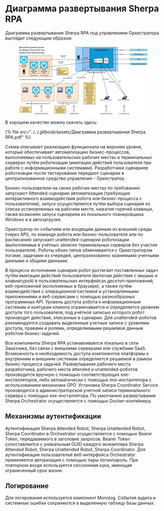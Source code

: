 # Диаграмма развертывания Sherpa RPA

Диаграмма развертывания Sherpa RPA под управлением Оркестратора выглядит следующим образом:

<figure><img src="../../.gitbook/assets/изображение (1) (1) (1) (1) (1) (1) (1) (1) (1) (1) (1) (1) (1) (1) (1) (1) (1) (1) (1) (1).png" alt=""><figcaption></figcaption></figure>

В хорошем качестве можно скачать здесь:

{% file src="../../.gitbook/assets/Диаграмма развертывания Sherpa RPA.pdf" %}

Схема описывает реализацию функционала на верхнем уровне, который обеспечивает автоматизацию бизнес-процессов, выполняемых на пользовательских рабочих местах и терминальных серверах путём роботизации (имитации действий пользователя при работе с информационными системами). Разработчики сценариев роботизации после тестирования передают сценарии в централизованное средство управления – Оркестратор.

Бизнес-пользователи на своих рабочих местах по требованию запускают Attended-сценарии автоматизации (требующие интерактивного взаимодействия робота или бизнес-процесса с пользователем), запуск осуществляется путём выбора сценария из списка установленных на рабочем месте, нажатия горячей клавиши, также возможен запуск сценариев из локального планировщика Windows и в автозагрузке.&#x20;

Оркестратор по событиям или входящим данным из внешней среды (через API), по команде робота или бизнес-пользователя или по расписанию запускает unattended-сценарии роботизации (выполняемые в учётных записях терминальных серверов без участия пользователя). Роботы обоих типов обмениваются с Оркестратором логами, задачами из очередей, централизованно хранимыми учетными данными и общими данными.&#x20;

В процессе исполнения сценария робот достигает поставленных задач путём имитации действий пользователя (включая действия с мышью и клавиатурой) в пользовательских интерфейсах десктоп-приложений, веб-приложений (исполняемых в браузере), а также путём взаимодействия с операционной системой и установленными приложениями и веб-сервисами с помощью разнообразных программных API. Уровень доступа робота к информационным системам и контурам клиента ограничивается и определяется уровнем доступа того пользователя, под учётной записью которого робот производит действия, описанные в сценарии. Для unattended-роботов рекомендуется создавать выделенные учетные записи с уровнями доступа, правами и ролями, определяемыми решаемой данным роботом бизнес-задачей.

Все компоненты Sherpa RPA устанавливается локально в сети Заказчика, без связи с внешними серверами или службами SaaS. Возможность и необходимость доступа компонентов платформы к внутренним и внешним системам определяется решаемой в рамках бизнес-процесса задачей. Развертывание рабочего места разработчика, рабочего места attended и unattended-роботов производится вручную с помощью соответствующих exe-инсталляторов, либо автоматически с помощью msi-инсталлятора с использованием механизма GPO. Установка Sherpa Coordinator Service производится в администраторской учетной записи терминального сервера с помощью exe-инсталлятора. По умолчанию развертывание Sherpa Orchestrator осуществляется с помощью Docker-контейнера.

## **Механизмы аутентификации**

Аутентификация Sherpa Attended Robot, Sherpa Unattended Robot, Sherpa Coordinator в Orchestrator осуществляется с помощью Bearer Token, передаваемого в заголовке запросов. Bearer Token сопоставляется с уникальным GUID каждого экземпляра Sherpa Attended Robot, Sherpa Unattended Robot, Sherpa Coordinator. Для аутентификации пользователей веб-интерфейса Orchestrator применяется авторизация с помощью пары логинпароль. При повторном входе используется сессионная кука, имеющая ограниченный срок жизни.

## **Логирование**

Для логирования используется компонент Monolog. События аудита и системные ошибки сохраняются в выделенную таблицу базы данных.
